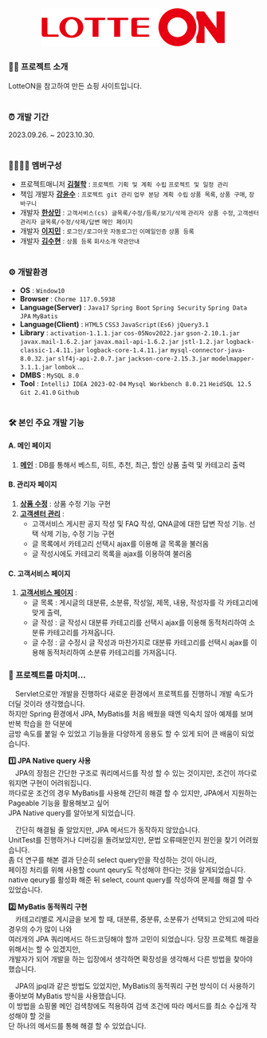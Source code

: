 <div align=center>
 
 ![LotteON](https://github.com/TWGearlgrey/Project2023/blob/main/LotteON/src/main/resources/static/images/header_logo.png?raw=true)
 ---
</div>

### 👩‍💻 프로젝트 소개
 LotteON을 참고하여 만든 쇼핑 사이트입니다. <br/><br/>


### ⏰ 개발 기간
 2023.09.26. ~ 2023.10.30. <br/><br/>


### 👨‍👩‍👧‍👧 멤버구성
 - 프로젝트매니저 **[김철학](https://github.com/chhak0503)** : `프로젝트 기획 및 계획 수립` `프로젝트 및 일정 관리`
 - 책임 개발자 **[강윤수](https://github.com/lomong7807)** : `프로젝트 git 관리` `업무 분담 계획 수립` `상품 목록`, `상품 구매`, `장바구니`
 - 개발자 **[한상민](https://github.com/TWGearlgrey)** : `고객서비스(cs) 글목록/수정/등록/보기/삭제` `관리자 상품 수정`, `고객센터 관리자 글목록/수정/삭제/답변` `메인 페이지`
 - 개발자 **[이지민](https://github.com/lee28921)** : `로그인/로그아웃` `자동로그인` `이메일인증` `상품 등록`
 - 개발자 **[김수현](https://github.com/tngus78901)** : `상품 등록` `회사소개` `약관안내`<br/><br/>


### ⚙️ 개발환경
 - **OS** : `Window10`
 - **Browser** : `Chorme 117.0.5938`
 - **Language(Server)** : `Java17` `Spring Boot` `Spring Security` `Spring Data JPA` `MyBatis`
 - **Language(Client)** : `HTML5` `CSS3` `JavaScript(Es6)` `jQuery3.1`
 - **Library** : `activation-1.1.1.jar` `cos-05Nov2022.jar` `gson-2.10.1.jar` `javax.mail-1.6.2.jar` `javax.mail-api-1.6.2.jar` `jstl-1.2.jar` `logback-classic-1.4.11.jar` `logback-core-1.4.11.jar` `mysql-connector-java-8.0.32.jar` `slf4j-api-2.0.7.jar` `jackson-core-2.15.3.jar` `modelmapper-3.1.1.jar` `lombok` ...
 - **DMBS** : `MySQL 8.0`
 - **Tool** : `IntelliJ IDEA 2023-02-04` `Mysql Workbench 8.0.21` `HeidSQL 12.5` `Git 2.41.0` `Github` <br/><br/>


### 🛠 본인 주요 개발 기능
 #### A. 메인 페이지
 1. **[메인](https://github.com/TWGearlgrey/Project2023/blob/main/LotteON/src/main/java/co/kr/lotteon/controller/MainController.java)** : DB를 통해서 베스트, 히트, 추천, 최근, 할인 상품 출력 및 카테고리 출력

 #### B. 관리자 페이지
 1. **[상품 수정](https://github.com/TWGearlgrey/Project2023/blob/main/LotteON/src/main/java/co/kr/lotteon/controller/admin/AdminProductController.java)** : 상품 수정 기능 구현
 2. **[고객센터 관리](https://github.com/TWGearlgrey/Project2023/blob/main/LotteON/src/main/java/co/kr/lotteon/controller/admin/AdminCsController.java)** :
    - 고객서비스 게시판 공지 작성 및 FAQ 작성, QNA글에 대한 답변 작성 기능. 선택 삭제 기능, 수정 기능 구현
    - 글 목록에서 카테고리 선택시 ajax를 이용해 글 목록을 불러옴
    - 글 작성시에도 카테고리 목록을 ajax를 이용하여 불러옴

 #### C. 고객서비스 페이지
 1. **[고객서비스 페이지](https://github.com/TWGearlgrey/Project2023/blob/main/LotteON/src/main/java/co/kr/lotteon/controller/cs/CsController.java)** :
    - 글 목록 : 게시글의 대분류, 소분류, 작성일, 제목, 내용, 작성자를 각 카테고리에 맞게 출력,
    - 글 작성 : 글 작성시 대분류 카테고리를 선택시 ajax를 이용해 동적처리하여 소분류 카테고리를 가져옵니다.
    - 글 수정 : 글 수정시 글 작성과 마찬가지로 대분류 카테고리를 선택시 ajax를 이용해 동적처리하여 소분류 카테고리를 가져옵니다.

### 📑 프로젝트를 마치며…
　Servlet으로만 개발을 진행하다 새로운 환경에서 프로젝트를 진행하니 개발 속도가 더딜 것이라 생각했습니다. <br>
하지만 Spring 환경에서 JPA, MyBatis를 처음 배웠을 때엔 익숙치 않아 예제를 보며 반복 학습을 한 덕분에 <br>
금방 속도를 붙일 수 있었고 기능들을 다양하게 응용도 할 수 있게 되어 큰 배움이 되었습니다. <br>

**1️⃣ JPA Native query 사용**  <br>
　JPA의 장점은 간단한 구조로 쿼리메서드를 작성 할 수 있는 것이지만, 조건이 까다로워지면 구현이 어려워집니다. <br>
까다로운 조건의 경우 MyBatis를 사용해 간단히 해결 할 수 있지만, JPA에서 지원하는 Pageable 기능을 활용해보고 싶어 <br>
JPA Native query를 알아보게 되었습니다. <br>

　간단히 해결될 줄 알았지만, JPA 메서드가 동작하지 않았습니다. <br>
UnitTest를 진행하거나 디버깅을 돌려보았지만, 문법 오류때문인지 원인을 찾기 어려웠습니다. <br>
좀 더 연구를 해본 결과 단순히 select query만을 작성하는 것이 아니라, <br>
페이징 처리를 위해 사용할 count qeury도 작성해야 한다는 것을 알게되었습니다. <br>
native qeury를 활성화 해준 뒤 select, count query를 작성하여 문제를 해결 할 수 있었습니다. <br>

**2️⃣ MyBatis 동적쿼리 구현**  <br>
　카테고리별로 게시글을 보게 할 때, 대분류, 중분류, 소분류가 선택되고 안되고에 따라 경우의 수가 많이 나와 <br>
여러개의 JPA 쿼리메서드 하드코딩해야 할까 고민이 되었습니다. 당장 프로젝트 해결을 위해서는 할 수 있겠지만, <br>
개발자가 되어 개발을 하는 입장에서 생각하면 확장성을 생각해서 다른 방법을 찾아야 했습니다. <br>

　JPA의 jpql과 같은 방법도 있었지만, MyBatis의 동적쿼리 구현 방식이 더 사용하기 좋아보여 MyBatis 방식을 사용했습니다. <br>
이 방법을 쇼핑몰 메인 검색창에도 적용하여 검색 조건에 따라 메서드를 최소 수십개 작성해야 할 것을 <br>
단 하나의 메서드를 통해 해결 할 수 있었습니다. <br>
